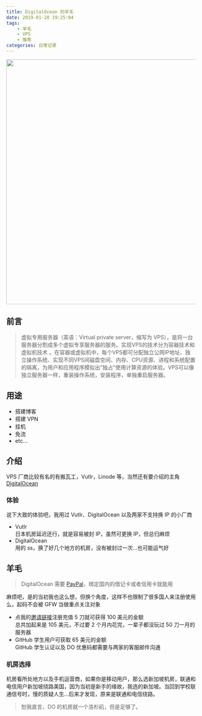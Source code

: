 ```yaml
---
title: DigitalOcean 的羊毛
date: 2019-01-28 19:25:04
tags:
    - 羊毛
    - VPS
    - 推荐
categories: 日常记录
---
```


<p align="center">
<img src="https://yiyun-1253940215.cos.ap-shanghai.myqcloud.com/20190128193052.png" class="full-image" width=650 />
</p>

## 前言

> 虚拟专用服务器（英语：Virtual private server，缩写为 VPS），是将一台服务器分割成多个虚拟专享服务器的服务。实现VPS的技术分为容器技术和虚拟机技术 。在容器或虚拟机中，每个VPS都可分配独立公网IP地址、独立操作系统、实现不同VPS间磁盘空间、内存、CPU资源、进程和系统配置的隔离，为用户和应用程序模拟出“独占”使用计算资源的体验。VPS可以像独立服务器一样，重装操作系统，安装程序，单独重启服务器。

<!--more-->

## 用途
- 搭建博客
- 搭建 VPN
- 挂机
- 免流
- etc...

## 介绍
VPS 厂商比较有名的有搬瓦工，Vutlr，Linode 等，当然还有要介绍的主角 [DigitalOcean](https://m.do.co/c/dff394a7904c)

### 体验
说下大致的体验吧，我用过 Vutlr、DigitalOcean 以及两家不支持换 IP 的小厂商
- Vutlr  
日本机房延迟还行，就是容易被封 IP，虽然可更换 IP，但总归麻烦
- DigitalOcean  
用的 ss，换了好几个地方的机房，没有被封过一次...也可能运气好


## 羊毛
> DigitalOcean 需要 [PayPal](https://www.paypal.com/c2/signin)，绑定国内的借记卡或者信用卡就能用

麻烦吧，是的当初我也这么想，但换个角度，这样不也限制了很多国人来注册使用么，起码不会被 GFW 当做重点关注对象


- 点我的[邀请链接](https://m.do.co/c/dff394a7904c)注册充值 5 刀就可获得 100 美元的金额  
总共加起来是 105 美元，不过要 2 个月内花完，一辈子都没玩过 50 刀一月的服务器
- GitHub 学生用户可获取 65 美元的金额  
GitHub 学生认证以及 DO 优惠码都需要与两家的客服邮件沟通

### 机房选择
机房看所处地方以及手机运营商，如果你是移动用户，那么选新加坡机房，联通和电信用户新加坡绕路美国，因为当初是新手的缘故，我选的新加坡。当回到学校联通信号时，慢的质疑人生...后来才发现，原来是联通和电信绕路。

> 恕我直言，DO 的机房就一个洛杉矶，但是足够了。